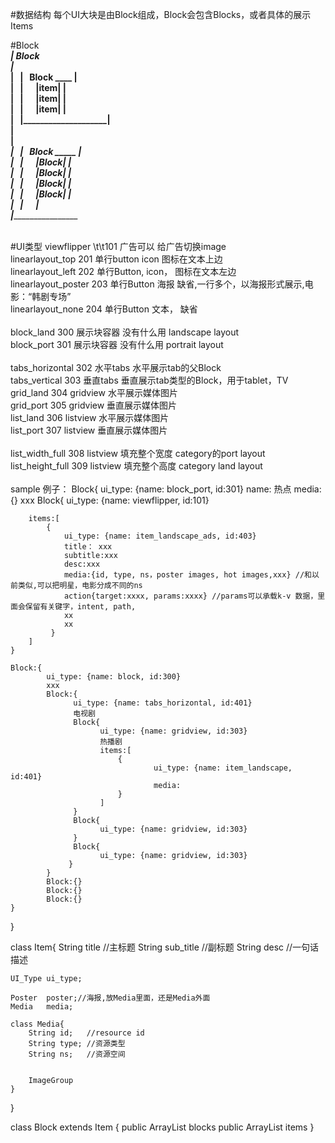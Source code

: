 #数据结构
每个UI大块是由Block组成，Block会包含Blocks，或者具体的展示Items

#Block
 _______________________________<br>
| Block    </br>
|&nbsp;&nbsp;&nbsp;_____________________<br>
|&nbsp;&nbsp;&nbsp;|&nbsp;&nbsp;&nbsp;Block  ____     |<br>
|&nbsp;&nbsp;&nbsp;|&nbsp;&nbsp;&nbsp;&nbsp;&nbsp;&nbsp;|item|    |<br>
|&nbsp;&nbsp;&nbsp;|&nbsp;&nbsp;&nbsp;&nbsp;&nbsp;&nbsp;|item|    |<br>
|&nbsp;&nbsp;&nbsp;|&nbsp;&nbsp;&nbsp;&nbsp;&nbsp;&nbsp;|item|    |<br>
|&nbsp;&nbsp;&nbsp;|____________________|<br>
|<br>
|    _____________________<br>
|&nbsp;&nbsp;&nbsp;|&nbsp;&nbsp;&nbsp;Block  _____    |<br>
|&nbsp;&nbsp;&nbsp;|&nbsp;&nbsp;&nbsp;&nbsp;&nbsp;&nbsp;|Block|   |<br>
|&nbsp;&nbsp;&nbsp;|&nbsp;&nbsp;&nbsp;&nbsp;&nbsp;&nbsp;|Block|   |<br>
|&nbsp;&nbsp;&nbsp;|&nbsp;&nbsp;&nbsp;&nbsp;&nbsp;&nbsp;|Block|   |<br>
|&nbsp;&nbsp;&nbsp;|&nbsp;&nbsp;&nbsp;&nbsp;&nbsp;&nbsp;|Block|   |<br>
|&nbsp;&nbsp;&nbsp;|&nbsp;&nbsp;&nbsp;&nbsp;&nbsp;&nbsp;________________|<br>
|_______________________________<br>

</br>
#UI类型
viewflipper           \t\t101       广告可以             给广告切换image<br>
linearlayout_top       201       单行button    icon   图标在文本上边<br>
linearlayout_left      202       单行Button,   icon， 图标在文本左边<br>
linearlayout_poster    203       单行Button    海报   缺省,一行多个，以海报形式展示,电影：“韩剧专场”<br>
linearlayout_none      204       单行Button    文本， 缺省<br>
<br>
block_land            300            展示块容器       没有什么用 landscape layout<br>
block_port            301            展示块容器       没有什么用 portrait layout<br>
<br>
tabs_horizontal       302            水平tabs         水平展示tab的父Block      <br>
tabs_vertical         303            垂直tabs         垂直展示tab类型的Block，用于tablet，TV<br>
grid_land             304            gridview         水平展示媒体图片<br>
grid_port             305            gridview         垂直展示媒体图片<br>
list_land             306            listview         水平展示媒体图片<br>
list_port             307            listview         垂直展示媒体图片<br>
<br>
list_width_full       308            listview         填充整个宽度  category的port layout<br>
list_height_full      309            listview         填充整个高度  category land layout<br>

<br>
sample 例子：
Block{
    ui_type: {name: block_port, id:301}
    name: 热点
    media:{}
    xxx
    Block{
        ui_type: {name: viewflipper, id:101}

        items:[
            {
                ui_type: {name: item_landscape_ads, id:403}
                title： xxx
                subtitle:xxx
                desc:xxx
                media:{id, type, ns，poster images, hot images,xxx} //和以前类似,可以把明星，电影分成不同的ns
                action{target:xxxx, params:xxxx} //params可以承载k-v 数据，里面会保留有关键字，intent, path,
                xx
                xx
             }
        ]
    }

    Block:{
            ui_type: {name: block, id:300}
            xxx
            Block:{
                  ui_type: {name: tabs_horizontal, id:401}
                  电视剧
                  Block{
                        ui_type: {name: gridview, id:303}      
                        热播剧
                        items:[
                            {
                                    ui_type: {name: item_landscape, id:401}                                                       
                                    media:
                            }
                        ]            
                  }
                  Block{
                        ui_type: {name: gridview, id:303}                  
                  }
                  Block{ 
                        ui_type: {name: gridview, id:303}                  
                 }
            }
            Block:{}
            Block:{}
            Block:{}
    }
}

class Item{
    String  title       //主标题
    String  sub_title   //副标题
    String  desc        //一句话描述
    
    UI_Type ui_type;
    
    Poster  poster;//海报,放Media里面，还是Media外面
    Media   media;
    
    class Media{
        String id;   //resource id
        String type; //资源类型
        String ns;   //资源空间
        
        
        ImageGroup
    }

}

class Block extends Item
{
      public ArrayList<Block>         blocks
      public ArrayList<Item>          items
}

